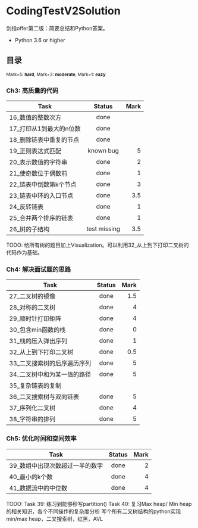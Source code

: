 # CodingTestV2Solution
剑指offer第二版：简要总结和Python答案。
- Python 3.6 or higher

## 目录

<sub>Mark=5: **hard**, Mark=3: **moderate**, Mark=1: **eazy**</sub>

### Ch3: 高质量的代码

| Task                                         | Status          | Mark  |
| -------------|:-------------:| -----:|
| 16_数值的整数次方                  | done              | |
| 17_打印从1到最大的n位数       | done              | |
| 18_删除链表中重复的节点       | done               | |
| 19_正则表达式匹配                  | known bug     | 5 |
| 20_表示数值的字符串               | done              | 2 |
| 21_使奇数位于偶数前              | done              | 1 |
| 22_链表中倒数第k个节点         | done              | 3 |
| 23_链表中环的入口节点           | done              | 3.5 |
| 24_反转链表                             | done              | 1 |
| 25_合并两个排序的链表           | done              | 1 |
| 26_树的子结构                         | test missing   | 3.5 |

TODO: 给所有树的题目加上Visualization。可以利用32_从上到下打印二叉树的代码作为基础。

### Ch4: 解决面试题的思路

| Task                                         | Status          | Mark  |
| -------------|:-------------:| -----:|
| 27_二叉树的镜像                    | done              | 1.5 |
| 28_对称的二叉树                    | done              | 4 |
| 29_顺时针打印矩阵                | done              | 4 |
| 30_包含min函数的栈               | done              | 0 |
| 31_栈的压入弹出序列              | done             |  1 |
| 32_从上到下打印二叉树          | done              | 0.5 |
| 33_二叉搜索树的后序遍历序列        | done              | 5 |
| 34_二叉树中和为某一值的路径        | done              | 5 |
| 35_复杂链表的复制                          |                       |   |
| 36_二叉搜索树与双向链表               | done              | 5 |
| 37_序列化二叉树                             | done              | 4 |
| 38_字符串的排列                             | done              | 5 |

### Ch5: 优化时间和空间效率

| Task                                         | Status          | Mark  |
| -------------|:-------------:| -----:|
| 39_数组中出现次数超过一半的数字      | done              | 2  |
| 40_最小的k个数                                    | done              | 4  |
| 41_数据流中的中位数                           | done              | 4  |

TODO: 
Task 39: 练习到能够秒写partition()
Task 40: 复习Max heap/ Min heap的相关知识，各个不同操作的复杂度分析
写个所有二叉树结构的python实现 min/max heap，二叉搜索树，红黑，AVL
